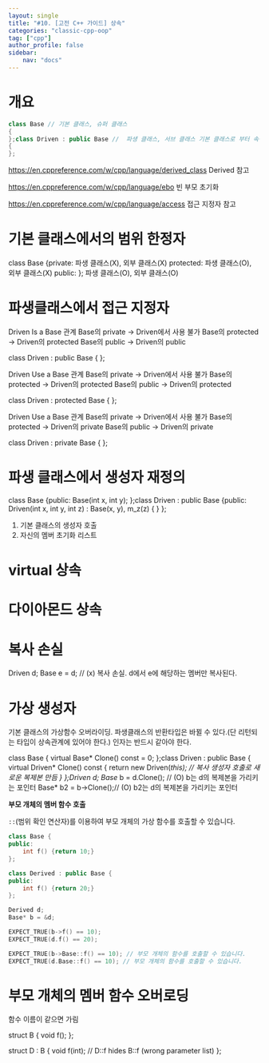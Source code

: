 ```yaml
---
layout: single
title: "#10. [고전 C++ 가이드] 상속"
categories: "classic-cpp-oop"
tag: ["cpp"]
author_profile: false
sidebar: 
    nav: "docs"
---
```


# 개요

```cpp
class Base // 기본 클래스, 슈퍼 클래스
{
};class Driven : public Base //  파생 클래스, 서브 클래스 기본 클래스로 부터 속성을 물려받는다. 다중 상속을 받을 수도 있다.
{
}; 
```


https://en.cppreference.com/w/cpp/language/derived_class
Derived 참고


https://en.cppreference.com/w/cpp/language/ebo
빈 부모 초기화


https://en.cppreference.com/w/cpp/language/access
접근 지정자 참고

# 기본 클래스에서의 범위 한정자

class Base
{private: 파생 클래스(X), 외부 클래스(X)
protected: 파생 클래스(O), 외부 클래스(X)
public: }; 파생 클래스(O), 외부 클래스(O)

# 파생클래스에서 접근 지정자

Driven Is a Base 관계
Base의 private -> Driven에서 사용 불가
Base의 protected -> Driven의 protected Base의 public -> Driven의 public

class Driven : public Base
{
};

Driven Use a Base 관계
Base의 private -> Driven에서 사용 불가
Base의 protected -> Driven의 protected Base의 public -> Driven의 protected

class Driven : protected Base
{
};

Driven Use a Base 관계
Base의 private -> Driven에서 사용 불가
Base의 protected -> Driven의 private Base의 public -> Driven의 private

class Driven : private Base
{
};

# 파생 클래스에서 생성자 재정의

class Base
{public: Base(int x, int y); };class Driven : public Base
{public: Driven(int x, int y, int z) : Base(x, y), m_z(z) {
}
};

1. 기본 클래스의 생성자 호출
2. 자신의 멤버 초기화 리스트

# virtual 상속

# 다이아몬드 상속

# 복사 손실

Driven d; Base e = d; // (x) 복사 손실. d에서 e에 해당하는 멤버만 복사된다.

# 가상 생성자

기본 클래스의 가상함수 오버라이딩. 파생클래스의 반환타입은 바뀔 수 있다.(단
리턴되는 타입이 상속관계에 있어야 한다.)
인자는 반드시 같아야 한다.

class Base { virtual Base* Clone() const = 0; };class Driven : public Base { virtual Driven* Clone() const { return new Driven(*this); // 복사 생성자 호출로 새로운 복제본 만듬
}
};Driven d; Base* b = d.Clone(); // (O) b는 d의 복제본을 가리키는 포인터
Base* b2 = b->Clone();// (O) b2는 d의 복제본을 가리키는 포인터

**부모 개체의 멤버 함수 호출**

`::`(범위 확인 연산자)를 이용하여 부모 개체의 가상 함수를 호출할 수 있습니다.

```cpp
class Base {
public:
    int f() {return 10;} 
};

class Derived : public Base {
public:
    int f() {return 20;} 
};

Derived d;
Base* b = &d;

EXPECT_TRUE(b->f() == 10); 
EXPECT_TRUE(d.f() == 20);

EXPECT_TRUE(b->Base::f() == 10); // 부모 개체의 함수를 호출할 수 있습니다.
EXPECT_TRUE(d.Base::f() == 10); // 부모 개체의 함수를 호출할 수 있습니다.
```

# 부모 개체의 멤버 함수 오버로딩

함수 이름이 같으면 가림

struct B
{
    void f();
};
 
struct D : B
{
    void f(int); // D::f hides B::f (wrong parameter list)
};
